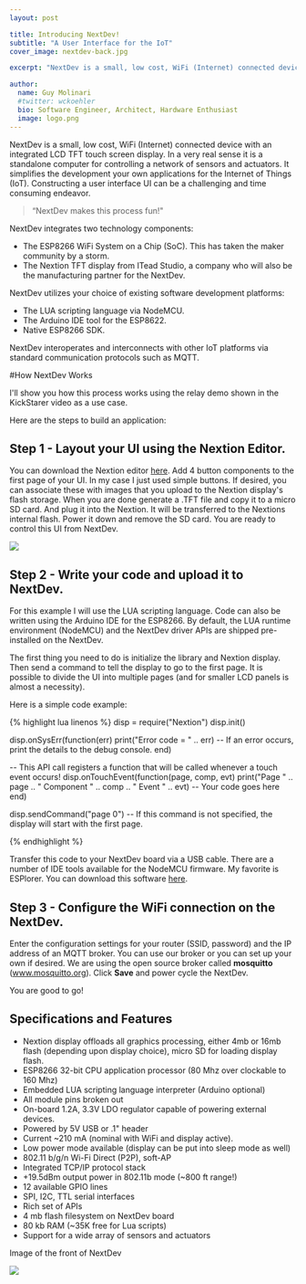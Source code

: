 ```yaml
---
layout: post

title: Introducing NextDev!
subtitle: "A User Interface for the IoT"
cover_image: nextdev-back.jpg

excerpt: "NextDev is a small, low cost, WiFi (Internet) connected device with an integrated LCD TFT touch screen display.    In a very real sense it is a standalone computer for controlling a network of sensors and actuators.   It simplifies the development your own applications for the Internet of Things (IoT)."

author:
  name: Guy Molinari
  #twitter: wckoehler
  bio: Software Engineer, Architect, Hardware Enthusiast
  image: logo.png
---
```

NextDev is a small, low cost, WiFi (Internet) connected device with an integrated LCD TFT touch screen display.    In a very real sense it is a standalone computer for controlling a network of sensors and actuators.   It simplifies the development your own applications for the Internet of Things (IoT). Constructing a user interface UI can be a challenging and time consuming endeavor.

> “NextDev makes this process fun!"

NextDev integrates two technology components:

* The ESP8266 WiFi System on a Chip (SoC).  This has taken the maker community by a storm.
* The Nextion TFT display from ITead Studio, a company who will also be the manufacturing partner for the NextDev.

NextDev utilizes your choice of existing software development platforms:

* The LUA scripting language via NodeMCU.
* The Arduino IDE tool for the ESP8622.
* Native ESP8266 SDK.

NextDev interoperates and interconnects with other IoT platforms via standard communication protocols such as MQTT.

#How NextDev Works

I'll show you how this process works using the relay demo shown in the KickStarer video as a use case.

Here are the steps to build an application:

## Step 1 - Layout your UI using the Nextion Editor.
You can download the Nextion editor [here](http://nextion.itead.cc/download.html).  Add 4 button components to the first page of your UI.  In my case I just used simple buttons.   If desired, you can associate these with images that you upload to the Nextion display's flash storage.  When you are done generate a .TFT file and copy it to a micro SD card.  And plug it into the Nextion.  It will be transferred to the Nextions internal flash.  Power it down and remove the SD card.  You are ready to control this UI from NextDev.

<!-- Image of Nextion Editor with 4 button UI -->
<div class="full zoomable"><img src="{{ site.baseurl }}/images/NextionEditorScreenshot.png"></div>

## Step 2 - Write your code and upload it to NextDev.
For this example I will use the LUA scripting language.  Code can also be written using the Arduino IDE for the ESP8266.  By default, the LUA runtime environment (NodeMCU) and the NextDev driver APIs are shipped pre-installed on the NextDev.  

The first thing you need to do is initialize the library and Nextion display.  Then send a command to tell the display to go to the first page.  It is possible to divide the UI into multiple pages (and for smaller LCD panels is almost a necessity).

Here is a simple code example:

{% highlight lua linenos %}
disp = require("Nextion")
disp.init()

disp.onSysErr(function(err)
    print("Error code = " .. err)  -- If an error occurs, print the details to the debug console.
end)

-- This API call registers a function that will be called whenever a touch event occurs!
disp.onTouchEvent(function(page, comp, evt)
    print("Page " .. page .. " Component " .. comp .. " Event " .. evt)
    -- Your code goes here
end)

disp.sendCommand("page 0") -- If this command is not specified, the display will start with the first page.

{% endhighlight %}

Transfer this code to your NextDev board via a USB cable.  There are a number of IDE tools available for the NodeMCU firmware.  My favorite is ESPlorer.  You can download this software [here](http://esp8266.ru/esplorer).



## Step 3 - Configure the WiFi connection on the NextDev.

Enter the configuration settings for your router (SSID, password) and the IP address of an MQTT broker.  You can use our broker or you can set up your own if desired.   We are using the open source broker called **mosquitto** (www.mosquitto.org).  Click **Save** and power cycle the NextDev.   

You are good to go!


## Specifications and Features

* Nextion display offloads all graphics processing, either 4mb or 16mb flash (depending upon display choice), micro SD for loading display flash.
* ESP8266 32-bit CPU application processor (80 Mhz over clockable to 160 Mhz)
* Embedded LUA scripting language interpreter (Arduino optional)
* All module pins broken out 
* On-board 1.2A, 3.3V LDO regulator capable of powering external devices.
* Powered by 5V USB or .1" header
* Current ~210 mA (nominal with WiFi and display active).
* Low power mode available (display can be put into sleep mode as well)
* 802.11 b/g/n Wi-Fi Direct (P2P), soft-AP 
* Integrated TCP/IP protocol stack 
* +19.5dBm output power in 802.11b mode (~800 ft range!)
* 12 available GPIO lines
* SPI, I2C, TTL serial interfaces
* Rich set of APIs
* 4 mb flash filesystem on NextDev board
* 80 kb RAM (~35K free for Lua scripts)
* Support for a wide array of sensors and actuators



Image of the front of NextDev

<div class="full zoomable"><img src="{{ site.baseurl }}/images/nextdev-front.jpg"></div>

